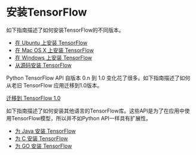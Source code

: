 # 安装TensorFlow

如下指南描述了如何安装TensorFlow的不同版本。

* [在 Ubuntu 上安装 TensorFlow](./install_linux.md)
* [在 Mac OS X 上安装 TensorFlow](./install_mac.md)
* [在 Windows 上安装 TensorFlow](./install_windows.md)
* [从源码安装 TensorFlow](./install_sources.md)

Python TensorFlow API 自版本 0.n 到 1.0 变化花了很多。如下指南描述了如何从老旧 TensorFlow 应用迁移到1.0版本。

[迁移到 TensorFlow 1.0](./migration.md)

如下指南描述了如何安装其他语言的TensorFlow库。这些API是为了在应用中使用TensorFlow模型，所以并不如Python API一样具有扩展性。

* [为 Java 安装 TensorFlow](./install_java.md)
* [为 C 安装 TensorFlow](./install_c.md)
* [为 GO 安装 TensorFlow](./install_go.md)

